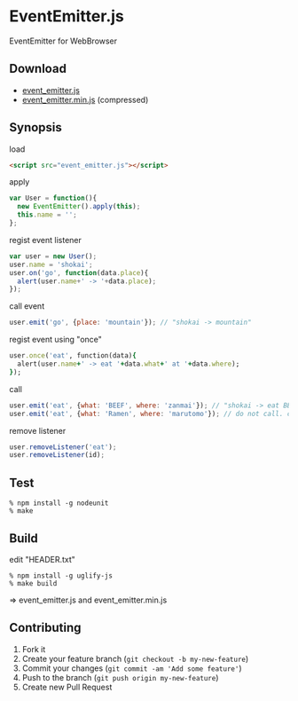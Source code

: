 EventEmitter.js
===============
EventEmitter for WebBrowser

Download
--------
- <a href="https://raw.github.com/shokai/EventEmitter.js/master/event_emitter.js">event_emitter.js</a>
- <a href="https://raw.github.com/shokai/EventEmitter.js/master/event_emitter.min.js">event_emitter.min.js</a> (compressed)


Synopsis
--------
load
```html
<script src="event_emitter.js"></script>
```

apply
```javascript
var User = function(){
  new EventEmitter().apply(this);
  this.name = '';
};
```

regist event listener
```javascript
var user = new User();
user.name = 'shokai';
user.on('go', function(data.place){
  alert(user.name+' -> '+data.place);
});
```

call event
```javascript
user.emit('go', {place: 'mountain'}); // "shokai -> mountain"
```

regist event using "once"
```ruby
user.once('eat', function(data){
  alert(user.name+' -> eat '+data.what+' at '+data.where);
});
```

call
```javascript
user.emit('eat', {what: 'BEEF', where: 'zanmai'}); // "shokai -> eat BEEF at zanmai"
user.emit('eat', {what: 'Ramen', where: 'marutomo'}); // do not call. call only first time.
```

remove listener
```javascript
user.removeListener('eat');
user.removeListener(id);
```

Test
----

    % npm install -g nodeunit
    % make


Build
-----

edit "HEADER.txt"

    % npm install -g uglify-js
    % make build

=> event_emitter.js and event_emitter.min.js


Contributing
------------
1. Fork it
2. Create your feature branch (`git checkout -b my-new-feature`)
3. Commit your changes (`git commit -am 'Add some feature'`)
4. Push to the branch (`git push origin my-new-feature`)
5. Create new Pull Request